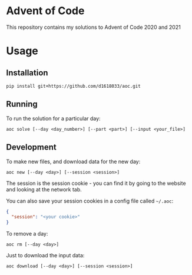 Advent of Code 
==============

This repository contains my solutions to Advent of Code 2020 and 2021

# Usage

## Installation

```
pip install git+https://github.com/d1618033/aoc.git
```

## Running

To run the solution for a particular day:

```
aoc solve [--day <day_number>] [--part <part>] [--input <your_file>]
```

## Development

To make new files, and download data for the new day:

```
aoc new [--day <day>] [--session <session>]
```

The session is the session cookie - you can find it by going to the website and looking at the network tab.

You can also save your session cookies in a config file called `~/.aoc`:

```json
{
  "session": "<your cookie>"
}
```

To remove a day:

```
aoc rm [--day <day>]
```

Just to download the input data:

```
aoc download [--day <day>] [--session <session>]
```
